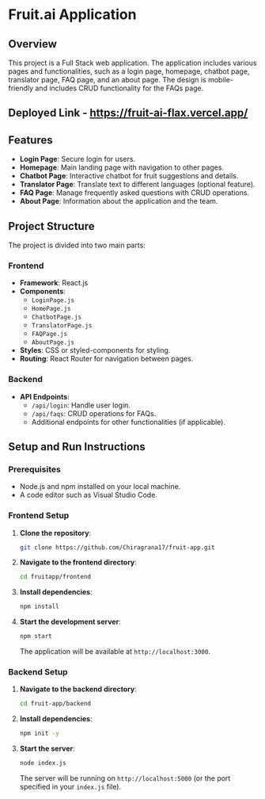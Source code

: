 # Fruit.ai Application

## Overview

This project is a Full Stack web application. The application includes various pages and functionalities, such as a login page, homepage, chatbot page, translator page, FAQ page, and an about page. The design is mobile-friendly and includes CRUD functionality for the FAQs page.

## Deployed Link - https://fruit-ai-flax.vercel.app/

## Features

- **Login Page**: Secure login for users.
- **Homepage**: Main landing page with navigation to other pages.
- **Chatbot Page**: Interactive chatbot for fruit suggestions and details.
- **Translator Page**: Translate text to different languages (optional feature).
- **FAQ Page**: Manage frequently asked questions with CRUD operations.
- **About Page**: Information about the application and the team.

## Project Structure

The project is divided into two main parts:

### Frontend

- **Framework**: React.js
- **Components**:
  - `LoginPage.js`
  - `HomePage.js`
  - `ChatbotPage.js`
  - `TranslatorPage.js`
  - `FAQPage.js`
  - `AboutPage.js`
- **Styles**: CSS or styled-components for styling.
- **Routing**: React Router for navigation between pages.

### Backend

- **API Endpoints**:
  - `/api/login`: Handle user login.
  - `/api/faqs`: CRUD operations for FAQs.
  - Additional endpoints for other functionalities (if applicable).

## Setup and Run Instructions

### Prerequisites

- Node.js and npm installed on your local machine.
- A code editor such as Visual Studio Code.

### Frontend Setup

1. **Clone the repository**:

   ```bash
   git clone https://github.com/Chiragrana17/fruit-app.git
   ```

2. **Navigate to the frontend directory**:

   ```bash
   cd fruitapp/frontend
   ```

3. **Install dependencies**:

   ```bash
   npm install
   ```

4. **Start the development server**:

   ```bash
   npm start
   ```

   The application will be available at `http://localhost:3000`.

### Backend Setup

1. **Navigate to the backend directory**:

   ```bash
   cd fruit-app/backend
   ```

2. **Install dependencies**:

   ```bash
   npm init -y
   ```

3. **Start the server**:

   ```bash
   node index.js
   ```

   The server will be running on `http://localhost:5000` (or the port specified in your `index.js` file).
